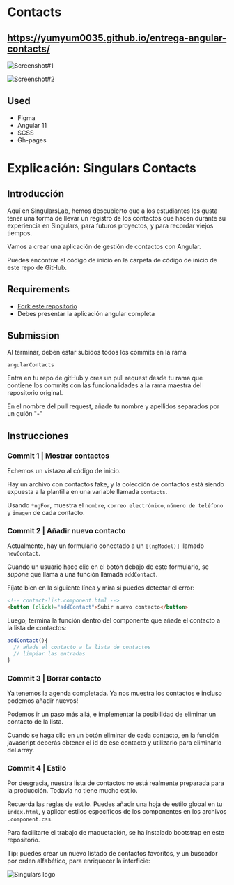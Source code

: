 # Contacts

## https://yumyum0035.github.io/entrega-angular-contacts/

![Screenshot#1](https://github.com/yumyum0035/entrega-angular-contacts/blob/master/docs/assets/github%20screenshots/screenshot01.png?raw=true)

![Screenshot#2](https://github.com/yumyum0035/entrega-angular-contacts/blob/master/docs/assets/github%20screenshots/screenshot02.png?raw=true)

## Used

* Figma
* Angular 11
* SCSS
* Gh-pages

# Explicación: Singulars Contacts

## Introducción

Aquí en SingularsLab, hemos descubierto que a los estudiantes les gusta tener una forma de llevar un registro de los contactos que hacen durante su experiencia en Singulars, para futuros proyectos, y para recordar viejos tiempos.

Vamos a crear una aplicación de gestión de contactos con Angular.

Puedes encontrar el código de inicio en la carpeta de código de inicio de este repo de GitHub.

## Requirements

- [Fork este repositorio](https://guides.github.com/activities/forking/)
- Debes presentar la aplicación angular completa


## Submission

Al terminar, deben estar subidos todos los commits en la rama
```
angularContacts
```

Entra en tu repo de gitHub y crea un pull request desde tu rama que contiene los commits con las funcionalidades a la rama maestra del repositorio original.

En el nombre del pull request, añade tu nombre y apellidos separados por un guión "-"


## Instrucciones

### Commit 1 | Mostrar contactos

Echemos un vistazo al código de inicio.

Hay un archivo con contactos fake, y la colección de contactos está siendo expuesta a la plantilla en una variable llamada `contacts`.

Usando `*ngFor`, muestra el `nombre`, `correo electrónico`, `número de teléfono` y `imagen` de cada contacto.


### Commit 2 | Añadir nuevo contacto


Actualmente, hay un formulario conectado a un `[(ngModel)]` llamado `newContact`.

Cuando un usuario hace clic en el botón debajo de este formulario, se *supone* que llama a una función llamada `addContact`.

Fíjate bien en la siguiente línea y mira si puedes detectar el error:

```html
<!-- contact-list.component.html -->
<button (click)="addContact">Subir nuevo contacto</button>
```

Luego, termina la función dentro del componente que añade el contacto a la lista de contactos:

```typescript
addContact(){
  // añade el contacto a la lista de contactos
  // limpiar las entradas
}
```

### Commit 3 | Borrar contacto

Ya tenemos la agenda completada. Ya nos muestra los contactos e incluso podemos añadir nuevos!

Podemos ir un paso más allá, e implementar la posibilidad de eliminar un contacto de la lista.

Cuando se haga clic en un botón eliminar de cada contacto, en la función javascript deberás obtener el id de ese contacto y utilizarlo para eliminarlo del array.


### Commit 4 | Estilo

Por desgracia, nuestra lista de contactos no está realmente preparada para la producción. Todavía no tiene mucho estilo.

Recuerda las reglas de estilo. Puedes añadir una hoja de estilo global en tu `index.html`, y aplicar estilos específicos de los componentes en los archivos `.component.css`.

Para facilitarte el trabajo de maquetación, se ha instalado bootstrap en este repositorio.

Tip: puedes crear un nuevo listado de contactos favoritos, y un buscador por orden alfabético, para enriquecer la interficie:

![Singulars logo](https://cdn.dribbble.com/users/965389/screenshots/10605728/media/952fd347fcdbcf6821df11d6b0999868.png)
